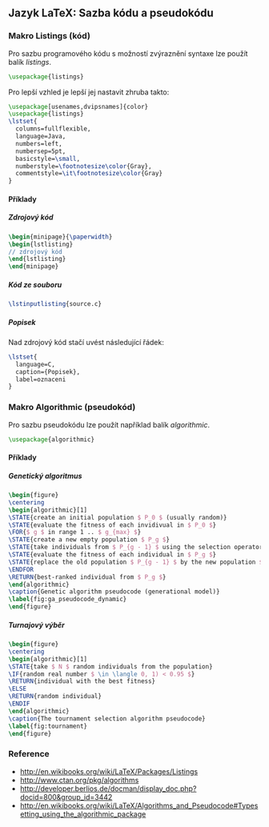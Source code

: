 ## Jazyk LaTeX: Sazba kódu a pseudokódu

### Makro Listings (kód)

Pro sazbu programového kódu s možností zvýraznění syntaxe lze použít balík *listings*.

```latex
\usepackage{listings}
```

Pro lepší vzhled je lepší jej nastavit zhruba takto:

```latex
\usepackage[usenames,dvipsnames]{color}
\usepackage{listings}
\lstset{
  columns=fullflexible,
  language=Java,
  numbers=left,
  numbersep=5pt,
  basicstyle=\small,
  numberstyle=\footnotesize\color{Gray},
  commentstyle=\it\footnotesize\color{Gray}
}
```

#### Příklady

##### Zdrojový kód

```latex
\begin{minipage}{\paperwidth}
\begin{lstlisting}
// zdrojový kód
\end{lstlisting}
\end{minipage}
```

##### Kód ze souboru

```latex
\lstinputlisting{source.c}
```

##### Popisek

Nad zdrojový kód stačí uvést následující řádek:

```latex
\lstset{
  language=C,
  caption={Popisek},
  label=oznaceni
}
```

### Makro Algorithmic (pseudokód)

Pro sazbu pseudokódu lze použít například balík *algorithmic*.

```latex
\usepackage{algorithmic}
```

#### Příklady

##### Genetický algoritmus

```latex
\begin{figure}
\centering
\begin{algorithmic}[1]
\STATE{create an initial population $ P_0 $ (usually random)}
\STATE{evaluate the fitness of each invidivual in $ P_0 $}
\FOR{$ g $ in range 1 .. $ g_{max} $}
\STATE{create a new empty population $ P_g $}
\STATE{take individuals from $ P_{g - 1} $ using the selection operator and copy them into the new population $ P_g $ either directly or using crossover and mutation operators}
\STATE{evaluate the fitness of each individual in $ P_g $}
\STATE{replace the old population $ P_{g - 1} $ by the new population $ P_g $}
\ENDFOR
\RETURN{best-ranked individual from $ P_g $}
\end{algorithmic}
\caption{Genetic algorithm pseudocode (generational model)}
\label{fig:ga_pseudocode_dynamic}
\end{figure}
```

##### Turnajový výběr

```latex
\begin{figure}
\centering
\begin{algorithmic}[1]
\STATE{take $ N $ random individuals from the population}
\IF{random real number $ \in \langle 0, 1) < 0.95 $}
\RETURN{individual with the best fitness}
\ELSE
\RETURN{random individual}
\ENDIF
\end{algorithmic}
\caption{The tournament selection algorithm pseudocode}
\label{fig:tournament}
\end{figure}
```

### Reference

- http://en.wikibooks.org/wiki/LaTeX/Packages/Listings
- http://www.ctan.org/pkg/algorithms
- http://developer.berlios.de/docman/display_doc.php?docid=800&group_id=3442
- http://en.wikibooks.org/wiki/LaTeX/Algorithms_and_Pseudocode#Typesetting_using_the_algorithmic_package